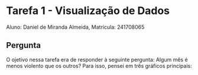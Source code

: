 # Tarefa 1 - Visualização de Dados
Aluno: Daniel de Miranda Almeida, Matrícula: 241708065

## Pergunta 
O ojetivo nessa tarefa era de responder à seguinte pergunta: Algum mês é menos violento que os outros? Para isso, pensei em três gráficos principais: 